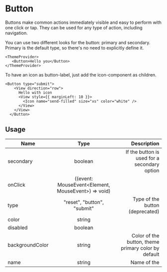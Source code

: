 <!-- 
This is an auto-generated markdown. 
You can change it in "src/Button/Button.tsx" and run build:docs to update this file.
-->
# Button
Buttons make common actions immediately visible and easy to perform with one
click or tap. They can be used for any type of action, including navigation.

You can use two different looks for the button: primary and
secondary. Primary is the default type, so there's no need to explicitly
define it.

```example
<ThemeProvider>
   <Button>Hello you</Button>
</ThemeProvider>
```

To have an icon as button-label, just add the icon-component as children.

```example
<Button type="submit">
    <View direction="row">
      Hello with icon
      <View style={{ marginLeft: 10 }}>
        <Icon name="send-filled" size="xs" color="white" />
      </View>
    </View>
  </Button>
```
## Usage
| Name        | Type           | Description  |
| ----------- |:--------------:| ------------:|
|secondary|boolean|If the button is used for a secondary option
|onClick|((event: MouseEvent<Element, MouseEvent>) => void)|
|type|"reset", "button", "submit"|Type of the button (deprecated)
|color|string|
|disabled|boolean|
|backgroundColor|string|Color of the button, theme primary color by default
|name|string|Name of the
